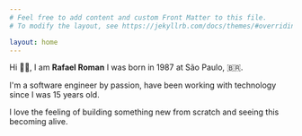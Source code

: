 ```yaml
---
# Feel free to add content and custom Front Matter to this file.
# To modify the layout, see https://jekyllrb.com/docs/themes/#overriding-theme-defaults

layout: home
---
```


Hi 👋🏼, I am __Rafael Roman__ I was born in 1987 at São Paulo, 🇧🇷.   

I'm a software engineer by passion, 
have been working with technology since I was 15 years old.

I love the feeling of building something new from scratch and seeing this becoming alive.

 
